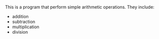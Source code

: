 This is a program that perform simple arithmetic operations.
They include:
- addition
- subtraction
- multiplication
- division

